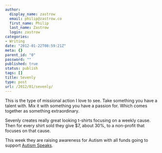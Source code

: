 ```yaml
---
author:
  display_name: zastrow
  email: philip@zastrow.co
  first_name: Philip
  last_name: Zastrow
  login: zastrow
categories:
- Writing
date: "2012-01-22T08:59:21Z"
meta: {}
parent_id: "0"
password: ""
published: true
status: publish
tags: []
title: Sevenly
type: post
url: /2012/01/sevenly/
---
```

<p>This is the type of missional action I love to see. Take something you have a talent with. Mix it with something you have a passion for. Which comes together as something extraordinary.</p>
<p>Sevenly creates really great looking t-shirts focusing on a weekly cause. Then for every shirt sold they give $7, about 30%, to a non-profit that focuses on that cause.</p>
<p>This week they are raising awareness for Autism with all funds going to support <a href="http://www.autismspeaks.org/">Autism Speaks</a>.</p>
